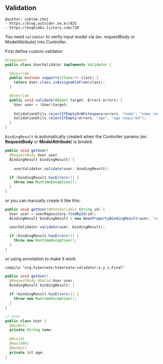 ## Validation

```
@author: suktae.choi
- https://blog.outsider.ne.kr/825
- https://engkimbs.tistory.com/738
```

You need `validator` to verify input model via (ex. requestBody or ModelAttribute) into Controller.

First define custom validator:

```java
@Component
public class UserValidator implements Validator {

  @Override
  public boolean supports(Class<?> clazz) {
    return User.class.isAssignableFrom(clazz);
  }

  @Override
  public void validate(Object target, Errors errors) {
    User user = (User)target;
    
    ValidationUtils.rejectIfEmptyOrWhitespace(errors, "name", "name required");
    ValidationUtils.rejectIfEmpty(errors, "age", "age required");
  }
}
```

`BindingResult` is automatically created when the Controller params (ex. **RequestBody** or **ModelAttribute**) is binded.

```java
public void getUser(
  @RequestBody User user, 
  BindingResult bindingResult) {
  
	userValidator.validate(user, bindingResult);
  
  if (bindingResult.hasErrors()) {
  	throw new RuntimeException();
  }
}
```

or you can manually create it like this:

```java
public void getUser(@PathVariable String id) {
  User user = userRepository.findById(id);
  BindingResult bindingResult = new BeanPropertyBindingResult(user, "user");

  userValidator.validate(user, bindingResult);

  if (bindingResult.hasErrors()) {
    throw new RuntimeException();
  }
}
```

or using annotation to make it work

```properties
compile "org.hibernate:hibernate-validator:x.y.z.Final"
```

```java
public void getUser(
  @RequestBody @Valid User user, 
  BindingResult bindingResult) {
  
  if (bindingResult.hasErrors()) {
  	throw new RuntimeException();
  }
}

// User
public class User {
  @NotNull
  private String name;
  
  @Min(0)
  @Max(999)
  @NotNull
  private int age;
}
```

